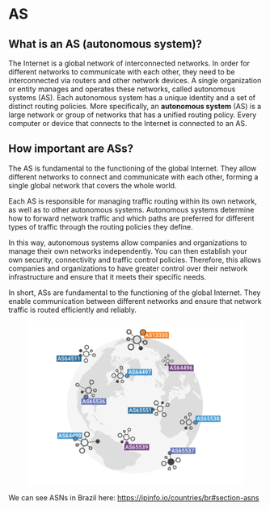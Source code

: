 # AS

## What is an AS (autonomous system)?

The Internet is a global network of interconnected networks. In order for different networks to communicate with each other, they need to be interconnected via routers and other network devices. A single organization or entity manages and operates these networks, called autonomous systems (AS). Each autonomous system has a unique identity and a set of distinct routing policies. More specifically, an **autonomous system** (AS) is a large network or group of networks that has a unified routing policy. Every computer or device that connects to the Internet is connected to an AS.

## How important are ASs?

The AS is fundamental to the functioning of the global Internet. They allow different networks to connect and communicate with each other, forming a single global network that covers the whole world.

Each AS is responsible for managing traffic routing within its own network, as well as to other autonomous systems. Autonomous systems determine how to forward network traffic and which paths are preferred for different types of traffic through the routing policies they define.

In this way, autonomous systems allow companies and organizations to manage their own networks independently. You can then establish your own security, connectivity and traffic control policies. Therefore, this allows companies and organizations to have greater control over their network infrastructure and ensure that it meets their specific needs.

In short, ASs are fundamental to the functioning of the global Internet. They enable communication between different networks and ensure that network traffic is routed efficiently and reliably.

<figure><img src="../.gitbook/assets/asn.png" alt=""><figcaption></figcaption></figure>

We can see ASNs in Brazil here: https://ipinfo.io/countries/br#section-asns
